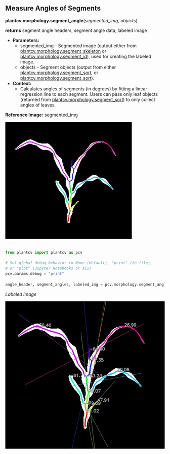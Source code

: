 ## Measure Angles of Segments  

**plantcv.morphology.segment_angle**(*segmented_img, objects*)

**returns** segment angle headers, segment angle data, labeled image   

- **Parameters:**
    - segmented_img - Segmented image (output either from [plantcv.morphology.segment_skeleton](segment_skeleton.md)
    or [plantcv.morphology.segment_id](segment_id.md)), used for creating the labeled image. 
    - objects - Segment objects (output from either [plantcv.morphology.segment_sort](segment_skeleton.md), or
    [plantcv.morphology.segment_sort](segment_sort.md)).
- **Context:**
    - Calculates angles of segments (in degrees) by fitting a linear regression line to each segment. Users can pass only 
    leaf objects (returned from [plantcv.morphology.segment_sort](segment_sort.md)) to only collect angles of leaves.

**Reference Image:** segmented_img 

![Screenshot](img/documentation_images/segment_angle/segmented_img_mask.jpg)


```python

from plantcv import plantcv as pcv

# Set global debug behavior to None (default), "print" (to file), 
# or "plot" (Jupyter Notebooks or X11)
pcv.params.debug = "print"

angle_header, segment_angles, labeled_img = pcv.morphology.segment_angle(segmented_img=segmented_img, objects=obj)

```

*Labeled Image*

![Screenshot](img/documentation_images/segment_angle/labeled_angles.jpg)
